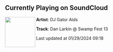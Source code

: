 ## Currently Playing on SoundCloud

[<img align="left" width="100" src="https://i1.sndcdn.com/artworks-YhcJEulR9b7K5wzr-amsfPg-t500x500.jpg">](https://soundcloud.com/uwuntuwu/dan-larkin-swamp-fest-13)

**Artist**: DJ Gator Aids 

**Track**: Dan Larkin @ Swamp Fest 13

Last updated at 01/29/2024 09:18
